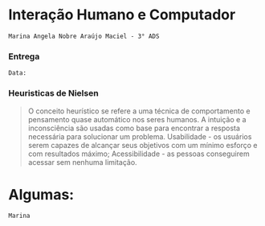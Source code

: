 # Interação Humano e Computador 
    Marina Angela Nobre Araújo Maciel - 3° ADS

### Entrega
    Data: 

### Heuristicas de Nielsen
> O conceito heurístico se refere a uma técnica de comportamento e pensamento quase automático nos seres humanos. A intuição e a inconsciência são usadas como base para encontrar a resposta necessária para solucionar um problema. Usabilidade - os usuários serem capazes de alcançar seus objetivos com um mínimo esforço e com resultados máximo; Acessibilidade - as pessoas conseguirem acessar sem nenhuma limitação.

# Algumas: 
```Marina``` 